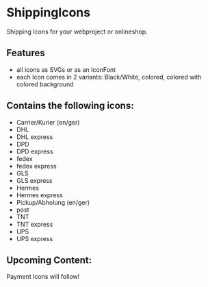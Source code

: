 # ShippingIcons
Shipping Icons for your webproject or onlineshop.

## Features
- all icons as SVGs or as an IconFont
- each Icon comes in 2 variants: Black/White, colored, colored with colored background

## Contains the following icons:
- Carrier/Kurier (en/ger)
- DHL
- DHL express
- DPD
- DPD express
- fedex
- fedex express
- GLS
- GLS express
- Hermes
- Hermes express
- Pickup/Abholung (en/ger)
- post
- TNT
- TNT express
- UPS
- UPS express

## Upcoming Content:
Payment Icons will follow!
